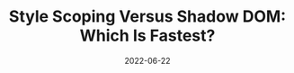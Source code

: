 ---
date: 2022-06-22
draft: true
permalink: false
tags:
  - selectors
  - dom
  - performance
  - comparisons
  - metrics
target_url: https://nolanlawson.com/2022/06/22/style-scoping-versus-shadow-dom-which-is-fastest/
title: "Style Scoping Versus Shadow DOM: Which Is Fastest?"
---
